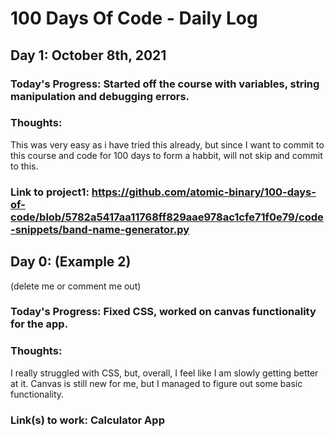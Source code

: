 # 100 Days Of Code - Daily Log

## Day 1: October 8th, 2021

### Today's Progress: Started off the course with variables, string manipulation and debugging errors.

### Thoughts: 
This was very easy as i have tried this already, but since I want to commit to this course and code for 100 days to form a habbit, will not skip and commit to this.

### Link to project1: https://github.com/atomic-binary/100-days-of-code/blob/5782a5417aa11768ff829aae978ac1cfe71f0e79/code-snippets/band-name-generator.py

## Day 0:  (Example 2)

(delete me or comment me out)

### Today's Progress: Fixed CSS, worked on canvas functionality for the app.

### Thoughts:
I really struggled with CSS, but, overall, I feel like I am slowly getting better at it. Canvas is still new for me, but I managed to figure out some basic functionality.

### Link(s) to work: Calculator App
